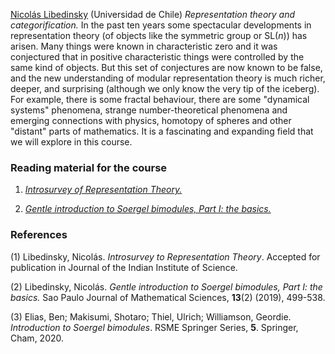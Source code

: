 [Nicolás Libedinsky](https://nicolaslibedinsky.cl) (Universidad de Chile)
_Representation theory and categorification._ In the past ten years some spectacular 
developments in representation theory (of objects like the symmetric group or $\mathrm{SL}(n)$) 
has arisen. Many things were known in characteristic zero and it was conjectured that in 
positive characteristic things were controlled by the same kind of objects. But this set of 
conjectures are now known to be false, and the new understanding of modular representation 
theory is much richer, deeper, and surprising (although we only know the very tip of the 
iceberg). For example, there is some fractal behaviour, there are some "dynamical systems" 
phenomena, strange number-theoretical phenomena and emerging connections with physics, homotopy 
of spheres and other "distant" parts of mathematics. It is a fascinating and expanding field 
that we will explore in this course.

### Reading material for the course ###

1. [_Introsurvey of Representation Theory._](libedinsky/introsurvey-of-rep-theory.pdf)

2. [_Gentle introduction to Soergel bimodules, Part I: the basics._](libedinsky/Gentle.pdf)

### References ###

(1) Libedinsky, Nicolás. _Introsurvey to Representation Theory_. Accepted for publication in Journal of the Indian Institute of Science. 

(2) Libedinsky, Nicolás. _Gentle introduction to Soergel bimodules, Part I: the basics._ Sao Paulo Journal of Mathematical Sciences, __13__(2) (2019), 499-538. 

(3) Elias, Ben; Makisumi, Shotaro; Thiel, Ulrich; Williamson, Geordie. _Introduction to Soergel bimodules_. RSME Springer Series, __5__. Springer, Cham, 2020.